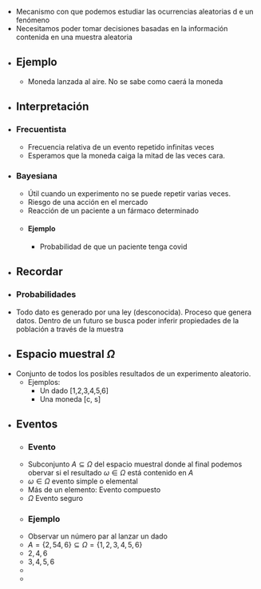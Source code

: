 - Mecanismo con que podemos estudiar las ocurrencias aleatorias d e un fenómeno
- Necesitamos poder tomar decisiones basadas en la información contenida en una muestra aleatoria
- ## Ejemplo
	- Moneda lanzada al aire. No se sabe como caerá la moneda
- ## Interpretación
- ### Frecuentista
	- Frecuencia relativa de un evento repetido infinitas veces
	- Esperamos que la moneda caiga la mitad de las veces cara.
- ### Bayesiana
	- Útil cuando un experimento no se puede repetir varias veces.
	- Riesgo de una acción en el mercado
	- Reacción de un paciente a un fármaco determinado
	- #### Ejemplo
		- Probabilidad de que un paciente tenga covid
- ## Recordar
- ### Probabilidades
- Todo dato es generado por una ley (desconocida). Proceso que genera datos. Dentro de un futuro se busca poder inferir propiedades de la población a través de la muestra
- ## Espacio muestral $\Omega$
- Conjunto de todos los posibles resultados de un experimento aleatorio.
	- Ejemplos:
		- Un dado [1,2,3,4,5,6]
		- Una moneda [c, s]
- ## Eventos
	- ### Evento
	- Subconjunto $A \subseteq \Omega$ del espacio muestral donde al final podemos obervar si el resultado $\omega \in \Omega$ está contenido en $A$
	- ${\omega} \in \Omega$ evento simple o elemental
	- Más de un elemento: Evento compuesto
	- $\Omega$ Evento seguro
	- ### Ejemplo
	- Observar un número par al lanzar un dado
	- $A = \{2, 54, 6\} \subseteq \Omega = \{1, 2, 3, 4, 5, 6\}$
	- ${2, 4, 6}$
	- ${3,4,5,6}$
	-
	-